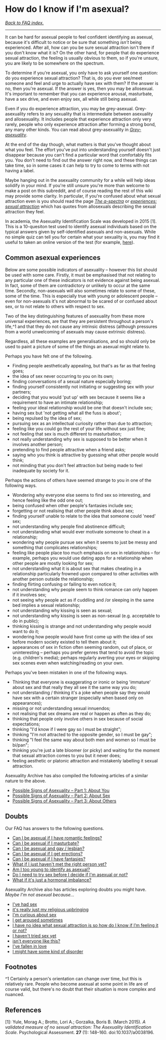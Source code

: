 # How do I know if I'm asexual?

[*Back to FAQ index.*](https://github.com/MissTeapot/LGBT-Wikis/blob/main/github_wiki/asexuality/faq.md)

---

It can be hard for asexual people to feel confident identifying as asexual, because it's difficult to notice or be sure that something *isn't* being experienced. After all, how can you be sure sexual attraction isn't there if you don't know what it is? On the other hand, for people that do experience sexual attraction, the feeling is usually obvious to them, so if you're unsure, you are likely to be somewhere on the spectrum.

To determine if you're asexual, you only have to ask yourself one question: do you experience sexual attraction? That is, do you ever see/meet someone and feel and urge to actually have sex with them? If the answer is no, then you're asexual. If the answer is yes, then you may be allosexual. It's important to remember that you can experience arousal, masturbate, have a sex drive, and even enjoy sex, all while still being asexual.

Even if you do experience attraction, you may be grey-asexual. Grey-asexuality refers to any sexuality that is intermediate between asexuality and allosexuality. It includes people that experience attraction only very rarely, people who only experience attraction after forming a strong bond, any many other kinds. You can read about grey-asexuality in [*Grey-asexuality*](https://github.com/MissTeapot/LGBT-Wikis/blob/main/github_wiki/asexuality/grey-asexuality.md).

At the end of the day though, what matters is that you've thought about what you feel. The effort you've put into understanding yourself doesn't just disappear because you can't find a particular word that comfortably fits you. You don't need to find out the answer right now, and these things can take time, so in some cases it can help to try to come to terms with not having a label. 

Maybe hanging out in the asexuality community for a while will help ideas solidify in your mind. If you're still unsure you're more than welcome to make a post on this subreddit, and of course reading the rest of this wiki may provide some clarity. In particular, if you're confused about what sexual attraction even is you should read the page [*The a-spectra*](https://github.com/MissTeapot/LGBT-Wikis/blob/main/github_wiki/asexuality/the_spectra) or [*experiences: sexual attraction*](w/asexuality/experiences#wiki_sexual_attraction.md) which has quotes from allosexuals describing the sexual attraction they feel. 

In academia, the Asexuality Identification Scale was developed in 2015 [1]. This is a 10-quesiton test used to identify asexual individuals based on the typical answers given by self-identified asexuals and non-asexuals. While no simple quiz can tell you for certain what your sexuality is, you may find it useful to taken an online version of the test (for example, [here](https://www.gotoquiz.com/are_you_an_asexual)).

## Common asexual experiences

Below are some possible indicators of asexuality – however this list should be used with some care. Firstly, it must be emphasised that not relating to any particular one of these indicators is not evidence against being asexual. In fact, some of them are contradictory or unlikely to occur at the same time. Secondly, non-asexuals will also sometimes relate to some of these, some of the time. This is especially true with young or adolescent people – even for non-asexuals it's not abnormal to be scared of or confused about sex, or to not relate to others with respect to sex.

Two of the key distinguishing features of asexuality from these more universal experiences, are that they are persistent throughout a person's life,^1 and that they do not cause any intrinsic distress (although pressures from a world unwelcoming of asexuals may cause extrinsic distress).

Regardless, all these examples are generalisations, and so should only be used to paint a picture of some of the things an asexual might relate to.

Perhaps you have felt one of the following.

* Finding people aesthetically appealing, but that's as far as that feeling goes;
* the idea of sex never occurring to you on its own;
* finding conversations of a sexual nature especially boring;
* finding yourself consistently not initiating or suggesting sex with your partners;
* deciding that you would 'put up' with sex because it seems like a requirement to have an intimate relationship;
* feeling your ideal relationship would be one that doesn't include sex;
* having sex but 'not getting what all the fuss is about';
* being repulsed by the idea of sex;
* pursuing sex as an intellectual curiosity rather than due to attraction;
* feeling like you could go the rest of your life without sex just fine;
* not feeling that sex is much different to masturbation;
* not really understanding why sex is supposed to be better when it involves another person;
* pretending to find people attractive when a friend asks;
* saying who you think is attractive by guessing what other people would think;
* not minding that you don't feel attraction but being made to feel inadequate by society for it.

Perhaps the actions of others have seemed strange to you in one of the following ways.

* Wondering why everyone else seems to find sex so interesting, and hence feeling like the odd one out;
* being confused when other people's fantasies include sex;
* forgetting or not realising that other people think about sex;
* finding yourself unable to relate to the idea that someone could 'need' sex;
* not understanding why people find abstinence difficult;
* not understanding what would ever motivate someone to cheat in a relationship;
* wondering why people pursue sex when it seems to just be messy and something that complicates relationships;
* feeling like people place too much emphasis on sex in relationships – for example, perhaps you would use dating apps for a relationship when other people are mostly looking for sex;
* not understanding what it is about sex that makes cheating in a relationship particularly frowned upon compared to other activities with another person outside the relationship;
* finding flirting confusing or failing to even notice it; 
* not understanding why people seem to think romance can only happen if it involves sex;
* not seeing why people act as if cuddling and /or sleeping in the same bed implies a sexual relationship;
* not understanding why kissing is seen as sexual;
* not understanding why kissing is seen as non-sexual (e.g. acceptable to do in public);
* thinking kissing is strange and not understanding why people would want to do it;
* wondering how people would have first come up with the idea of sex before modern society existed to tell them about it;
* appearances of sex in fiction often seeming random, out of place, or uninteresting – perhaps you prefer genres that tend to avoid the topic (e.g. children's media); perhaps regularly averting your eyes or skipping sex scenes even when watching/reading on your own.

Perhaps you've been mistaken in one of the following ways.

* Thinking that everyone is exaggerating or ironic or being 'immature' about sex and that really they all see it the same way you do;
* not understanding / thinking it's a joke when people say they would have sex with a certain stranger (especially when based only on appearances);
* missing or not understanding sexual innuendos;
* not realising that sex dreams are real or happen as often as they do;
* thinking that people only involve others in sex because of social expectations;
* thinking "I'd know if I were gay so I must be straight";
* thinking "I'm not attracted to the opposite gender, so I must be gay";
* thinking "I feel the same way about both men and women so I must be bi/pan";
* thinking you're just a late bloomer (or picky) and waiting for the moment that sexual attraction comes to you but it never does;
* feeling aesthetic or platonic attraction and mistakenly labelling it sexual attraction.

Asexuality Archive has also compiled the following articles of a similar nature to the above.

* [Possible Signs of Asexuality – Part 1: About You](https://www.asexualityarchive.com/possible-signs-of-asexuality-part-1-about-you/)
* [Possible Signs of Asexuality – Part 2: About Sex](https://www.asexualityarchive.com/possible-signs-of-asexuality-part-2-about-sex/)
* [Possible Signs of Asexuality – Part 3: About Others](https://www.asexualityarchive.com/possible-signs-of-asexuality-part-3/)

## Doubts

Our FAQ has answers to the following questions.

* [Can I be asexual if I have romantic feelings?](https://github.com/MissTeapot/LGBT-Wikis/blob/main/github_wiki/asexuality/faq/can_i_be_asexual_if_i_have_romantic_feelings.md)
* [Can I be asexual if I masturbate?](https://github.com/MissTeapot/LGBT-Wikis/blob/main/github_wiki/asexuality/faq/can_i_be_asexual_if_i_masturbate.md)
* [Can I be asexual and gay / lesbian?](https://github.com/MissTeapot/LGBT-Wikis/blob/main/github_wiki/asexuality/faq/can_i_be_asexual_and_gay.md)
* [Can I be asexual if I get erections?](https://github.com/MissTeapot/LGBT-Wikis/blob/main/github_wiki/asexuality/faq/can_i_be_asexual_if_i_get_erections.md)
* [Can I be asexual if I have fantasies?](https://github.com/MissTeapot/LGBT-Wikis/blob/main/github_wiki/asexuality/faq/can_i_be_asexual_if_i_have_fantasies.md)
* [What if I just haven't met the right person yet?](https://github.com/MissTeapot/LGBT-Wikis/blob/main/github_wiki/asexuality/faq/what_if_i_havent_met_the_right_person.md)
* [Am I too young to identify as asexual?](https://github.com/MissTeapot/LGBT-Wikis/blob/main/github_wiki/asexuality/faq/am_i_too_young.md)
* [Do I need to try sex before I decide if I'm asexual or not?](https://github.com/MissTeapot/LGBT-Wikis/blob/main/github_wiki/asexuality/faq/do_i_need_to_try_sex.md)
* [What if it's just a hormonal imbalance?](https://github.com/MissTeapot/LGBT-Wikis/blob/main/github_wiki/asexuality/faq/is_it_a_hormone_imbalance.md)

Asexuality Archive also has articles exploring doubts you might have. *Maybe I'm not asexual because...*

* [I've had sex](https://www.asexualityarchive.com/maybe-im-not-really-asexual-because-ive-had-sex/)
* [it's really just my religious upbringing](https://www.asexualityarchive.com/maybe-im-not-really-asexual-but-its-really-just-my-religious-upbringing/)
* [I'm curious about sex](https://www.asexualityarchive.com/maybe-im-not-really-asexual-because-im-curious-about-sex/)
* [I get aroused sometimes](https://www.asexualityarchive.com/maybe-im-not-really-asexual-because-i-get-aroused-sometimes/)
* [I have no idea what sexual attraction is so how do I know if I’m feeling it or not?](https://www.asexualityarchive.com/maybe-im-not-really-asexual-because-i-have-no-idea-what-sexual-attraction-is-so-how-do-i-know-if-im-feeling-it-or-not/)
* [I haven't tried sex yet](https://www.asexualityarchive.com/maybe-im-not-really-asexual-because-i-havent-tried-it-yet-to-be-sure/)
* [isn't everyone like this?](https://www.asexualityarchive.com/maybe-im-not-really-asexual-because-isnt-everyone-like-this/)
* [I've fallen in love](https://www.asexualityarchive.com/maybe-im-not-really-asexual-because-ive-fallen-in-love/)
* [I might have some kind of disorder](https://www.asexualityarchive.com/maybe-im-not-really-asexual-because-it-might-be-a-disorder-making-me-feel-this-way/)

## Footnotes

^1 Certainly a person's orientation can change over time, but this is relatively rare. People who become asexual at some point in life are of course valid, but there's no doubt that their situation is more complex and nuanced.

## References

[1]: Yule, Morag A.; Brotto, Lori A.; Gorzalka, Boris B. (March 2015). *A validated measure of no sexual attraction: The Asexuality Identification Scale*. Psychological Assessment. **27** (1): 148–160. doi:10.1037/a0038196.
